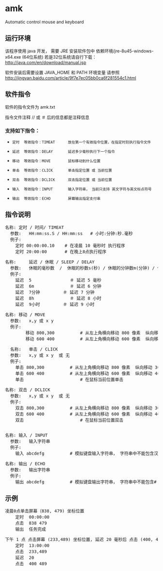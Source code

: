 # amk
Automatic control mouse and keyboard

## 运行环境
   该程序使用 java 开发， 需要 JRE
   安装软件包中  依赖环境/jre-8u45-windows-x64.exe  (64位系统)
                若是32位系统请自行下载： http://java.com/en/download/manual.jsp

   软件安装后需要设置 JAVA_HOME  和 PATH 环境变量
      请参照  http://jingyan.baidu.com/article/9f7e7ec05bb0ca6f281554c1.html

## 软件指令
  软件的指令文件为 amk.txt

  指令文件注释
     // 或 ＃ 后的信息都是注释信息

  ### 支持如下指令：
  - 	定时  等效指令：TIMEAT      放在第一个有效指令位置，在指定时刻执行指令文件
  - 	延迟  等效指令：DELAY       延迟多少毫秒执行下一个指令
  - 	移动  等效指令：MOVE        鼠标移动到什么位置
  - 	单击  等效指令：CLICK       单击指定位置 或 当前位置
  - 	双击  等效指令：DCLICK      双击指定位置 或 当前位置
  - 	输入  等效指令：INPUT       输入字符串， 当前只支持 英文字符与英文标点符号
  - 	输出  等效指令：ECHO        屏幕输出指定支付串


## 指令说明
<pre>
名称:	定时 / 时间/ TIMEAT 
  参数:	HH:mm:ss.S / HH:mm:ss   # 小时:分钟:秒.毫秒
  例子:
  	定时 00:00:00.10    # 在凌晨 10 毫秒时 执行程序
   	定时 20:00:00       # 在晚上8点执行程序
</pre>
<pre>
名称:   	延迟 / 休眠 / SLEEP / DELAY 
  参数:  	休眠的毫秒数  /  休眠的秒数s(秒) / 休眠的分钟数m(分钟) / 休眠的分钟数h(小时) 
  例子:
  	延迟  5   			＃ 延迟 5 毫秒
  	延迟  6m  			＃ 延迟 6 分钟
  	延迟  7分钟			＃ 延迟 7 分钟
  	延迟  8h				＃ 延迟 8 小时
  	延迟  9小时			＃ 延迟 9 小时
</pre>
<pre>
名称:	移动 / MOVE
  参数:	x,y 或 x y
  例子:
		移动 800,300    		# 从左上角横向移动 800 像素  纵向移动 300 像素
	 	移动 600 400      	# 从左上角横向移动 600 像素  纵向移动 400 像素
</pre>
<pre>
  名称:	单击 / CLICK
  参数:	x,y 或 x y  或 无
  例子:
  	单击 800,300    		# 从左上角横向移动 800 像素  纵向移动 300 像素  处单击
   	单击 600 400      	# 从左上角横向移动 600 像素  纵向移动 400 像素  处单击
   	单击 				        # 在鼠标当前位置单击
</pre>
<pre>
名称:	双击 / DCLICK
  参数:	x,y 或 x y  或 无
  例子:
    双击 800,300    		# 从左上角横向移动 800 像素  纵向移动 300 像素  处双击
    双击 600 400      	# 从左上角横向移动 600 像素  纵向移动 400 像素  处双击
    双击 				        # 在鼠标当前位置双击

</pre>
<pre>
名称:	输入 / INPUT
  参数:	输入字符串
  例子:
    输入 abcdefg    		# 模拟键盘输入字符串， 字符串中不能包含汉字和 # 
</pre>
<pre>
名称:	输出 / ECHO
  参数:	输出字符串
  例子:
    输出 abcdefg    		# 模拟键盘输出字符串， 字符串中不能包含#    		 	
</pre>
## 示例
<pre>
凌晨0点单击屏幕（838, 479) 坐标位置
	定时  00:00:00
	点击  838 479
	输出  任务完成
</pre>
<pre>
下午 1 点 点击屏幕 (233,489) 坐标位置, 延迟 20 毫秒后 点击 (400, 489)
	定时  13:00:00
	点击  233,489
	延迟  20
	点击  400 489
</pre>
